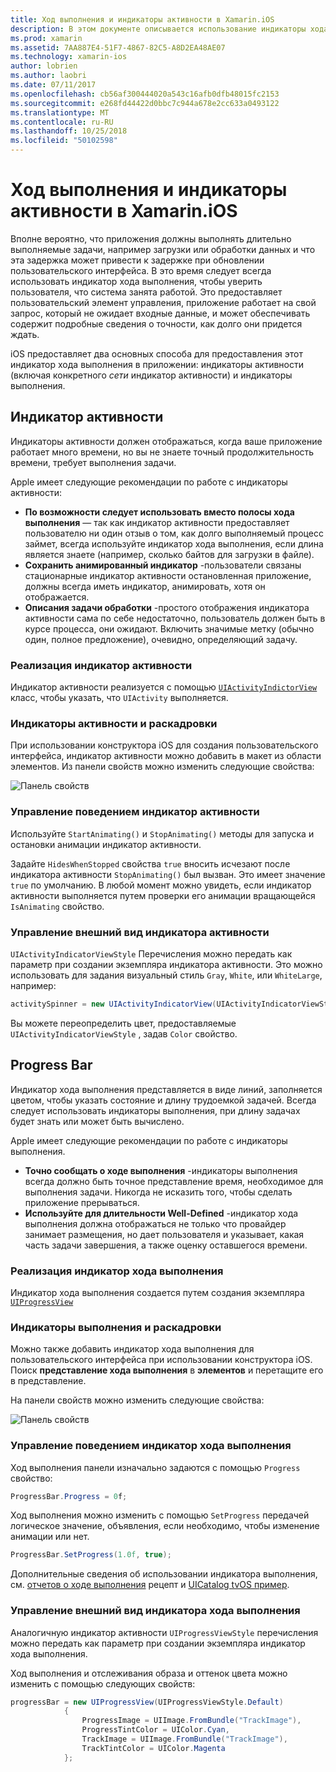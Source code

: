 ```yaml
---
title: Ход выполнения и индикаторы активности в Xamarin.iOS
description: В этом документе описывается использование индикаторы хода выполнения и действия в Xamarin.iOS. В этом примере описывает использование их программно или с помощью раскадровки.
ms.prod: xamarin
ms.assetid: 7AA887E4-51F7-4867-82C5-A8D2EA48AE07
ms.technology: xamarin-ios
author: lobrien
ms.author: laobri
ms.date: 07/11/2017
ms.openlocfilehash: cb56af300444020a543c16afb0dfb48015fc2153
ms.sourcegitcommit: e268fd44422d0bbc7c944a678e2cc633a0493122
ms.translationtype: MT
ms.contentlocale: ru-RU
ms.lasthandoff: 10/25/2018
ms.locfileid: "50102598"
---
```

# <a name="progress-and-activity-indicators-in-xamarinios"></a>Ход выполнения и индикаторы активности в Xamarin.iOS

Вполне вероятно, что приложения должны выполнять длительно выполняемые задачи, например загрузки или обработки данных и что эта задержка может привести к задержке при обновлении пользовательского интерфейса. В это время следует всегда использовать индикатор хода выполнения, чтобы уверить пользователя, что система занята работой. Это предоставляет пользовательский элемент управления, приложение работает на свой запрос, который не ожидает входные данные, и может обеспечивать содержит подробные сведения о точности, как долго они придется ждать.

iOS предоставляет два основных способа для предоставления этот индикатор хода выполнения в приложении: индикаторы активности (включая конкретного _сети_ индикатор активности) и индикаторы выполнения.

## <a name="activity-indicator"></a>Индикатор активности

Индикаторы активности должен отображаться, когда ваше приложение работает много времени, но вы не знаете точный продолжительность времени, требует выполнения задачи.

Apple имеет следующие рекомендации по работе с индикаторы активности:

- **По возможности следует использовать вместо полосы хода выполнения** — так как индикатор активности предоставляет пользователю ни один отзыв о том, как долго выполняемый процесс займет, всегда используйте индикатор хода выполнения, если длина является знаете (например, сколько байтов для загрузки в файле).
- **Сохранить анимированный индикатор** -пользователи связаны стационарные индикатор активности остановленная приложение, должны всегда иметь индикатор, анимировать, хотя он отображается.
- **Описания задачи обработки** -простого отображения индикатора активности сама по себе недостаточно, пользователь должен быть в курсе процесса, они ожидают. Включить значимые метку (обычно один, полное предложение), очевидно, определяющий задачу.

### <a name="implementing-an-activity-indicator"></a>Реализация индикатор активности

Индикатор активности реализуется с помощью [ `UIActivityIndictorView` ](https://developer.xamarin.com/api/type/UIKit.UIActivityIndicatorView/) класс, чтобы указать, что `UIActivity` выполняется.

### <a name="activity-indicators-and-storyboards"></a>Индикаторы активности и раскадровки

При использовании конструктора iOS для создания пользовательского интерфейса, индикатор активности можно добавить в макет из области элементов. Из панели свойств можно изменить следующие свойства:

![Панель свойств](progress-activity-indicator-images/progress-indicator1.png)

### <a name="managing-activity-indicator-behavior"></a>Управление поведением индикатор активности

Используйте `StartAnimating()` и `StopAnimating()` методы для запуска и остановки анимации индикатор активности.

Задайте `HidesWhenStopped` свойства `true` вносить исчезают после индикатора активности `StopAnimating()` был вызван. Это имеет значение `true` по умолчанию. В любой момент можно увидеть, если индикатор активности выполняется путем проверки его анимации вращающейся `IsAnimating` свойство. 


### <a name="managing-activity-indicator-appearances"></a>Управление внешний вид индикатора активности

`UIActivityIndicatorViewStyle` Перечисления можно передать как параметр при создании экземпляра индикатора активности. Это можно использовать для задания визуальный стиль `Gray`, `White`, или `WhiteLarge`, например:

```csharp
activitySpinner = new UIActivityIndicatorView(UIActivityIndicatorViewStyle.WhiteLarge);
```

Вы можете переопределить цвет, предоставляемые `UIActivityIndicatorViewStyle` , задав `Color` свойство.

## <a name="progress-bar"></a>Progress Bar

Индикатор хода выполнения представляется в виде линий, заполняется цветом, чтобы указать состояние и длину трудоемкой задачей. Всегда следует использовать индикаторы выполнения, при длину задачах будет знать или может быть вычислено.

Apple имеет следующие рекомендации по работе с индикаторы выполнения.

- **Точно сообщать о ходе выполнения** -индикаторы выполнения всегда должно быть точное представление время, необходимое для выполнения задачи. Никогда не исказить того, чтобы сделать приложение прерываться.
- **Используйте для длительности Well-Defined** -индикатор хода выполнения должна отображаться не только что провайдер занимает размещения, но дает пользователя и указывает, какая часть задачи завершения, а также оценку оставшегося времени.

### <a name="implementing-an-progress-bar"></a>Реализация индикатор хода выполнения

Индикатор хода выполнения создается путем создания экземпляра [`UIProgressView`](https://developer.xamarin.com/api/type/UIKit.UIProgressView/)

### <a name="progress-bars-and-storyboards"></a>Индикаторы выполнения и раскадровки

Можно также добавить индикатор хода выполнения для пользовательского интерфейса при использовании конструктора iOS. Поиск **представление хода выполнения** в **элементов** и перетащите его в представление.

На панели свойств можно изменить следующие свойства:

![Панель свойств](progress-activity-indicator-images/progress-indicator3.png)


### <a name="managing-progress-bar-behavior"></a>Управление поведением индикатор хода выполнения

Ход выполнения панели изначально задаются с помощью `Progress` свойство:

```csharp
ProgressBar.Progress = 0f;
```

Ход выполнения можно изменить с помощью `SetProgress` передачей логическое значение, объявления, если необходимо, чтобы изменение анимации или нет.

```csharp
ProgressBar.SetProgress(1.0f, true);
```

Дополнительные сведения об использовании индикатора выполнения, см. [отчетов о ходе выполнения](https://github.com/xamarin/recipes/tree/master/Recipes/cross-platform/networking/download_progress) рецепт и [UICatalog tvOS пример](https://developer.xamarin.com/samples/monotouch/tvos/UICatalog/).

### <a name="managing-progress-bar-appearance"></a>Управление внешний вид индикатора хода выполнения

Аналогичную индикатор активности `UIProgressViewStyle` перечисления можно передать как параметр при создании экземпляра индикатор хода выполнения.

Ход выполнения и отслеживания образа и оттенок цвета можно изменить с помощью следующих свойств:

```csharp
progressBar = new UIProgressView(UIProgressViewStyle.Default)
            {
                ProgressImage = UIImage.FromBundle("TrackImage"),
                ProgressTintColor = UIColor.Cyan,
                TrackImage = UIImage.FromBundle("TrackImage"),
                TrackTintColor = UIColor.Magenta
            }; 
```



